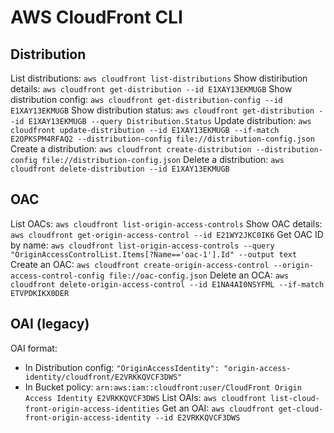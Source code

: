 # AWS CloudFront CLI

## Distribution
List distributions: `aws cloudfront list-distributions`
Show distiribution details: `aws cloudfront get-distribution --id E1XAY13EKMUGB`
Show distribution config: `aws cloudfront get-distribution-config --id E1XAY13EKMUGB`
Show distribution status: `aws cloudfront get-distribution --id E1XAY13EKMUGB --query Distribution.Status`
Update distribution: `aws cloudfront update-distribution --id E1XAY13EKMUGB --if-match E2OPKSPM4RFAQ2 --distribution-config file://distribution-config.json`
Create a distribution: `aws cloudfront create-distribution --distribution-config file://distribution-config.json`
Delete a distribution: `aws cloudfront delete-distribution --id E1XAY13EKMUGB`

## OAC
List OACs: `aws cloudfront list-origin-access-controls`
Show OAC details: `aws cloudfront get-origin-access-control --id E21WY2JKC0IK6`
Get OAC ID by name: `aws cloudfront list-origin-access-controls --query "OriginAccessControlList.Items[?Name=='oac-1'].Id" --output text`
Create an OAC: `aws cloudfront create-origin-access-control --origin-access-control-config file://oac-config.json`
Delete an OCA: `aws cloudfront delete-origin-access-control --id E1NA4AI0NSYFML --if-match ETVPDKIKX0DER`

## OAI (legacy)
OAI format:
- In Distribution config: `"OriginAccessIdentity": "origin-access-identity/cloudfront/E2VRKKQVCF3DWS"`
- In Bucket policy: `arn:aws:iam::cloudfront:user/CloudFront Origin Access Identity E2VRKKQVCF3DWS`
List OAIs: `aws cloudfront list-cloud-front-origin-access-identities`
Get an OAI: `aws cloudfront get-cloud-front-origin-access-identity --id E2VRKKQVCF3DWS`
